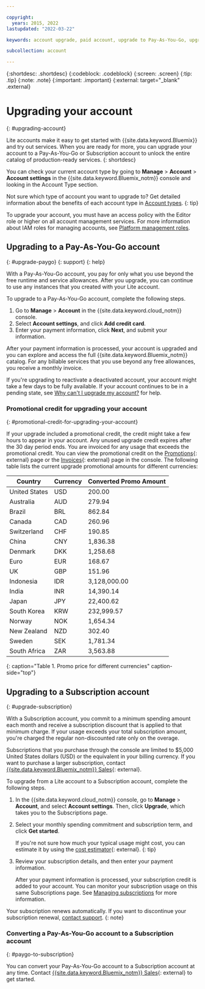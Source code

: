 ```yaml
---

copyright:
  years: 2015, 2022
lastupdated: "2022-03-22"

keywords: account upgrade, paid account, upgrade to Pay-As-You-Go, upgrade to Subscription, upgrade my account

subcollection: account

---
```


{:shortdesc: .shortdesc}
{:codeblock: .codeblock}
{:screen: .screen}
{:tip: .tip}
{:note: .note}
{:important: .important}
{:external: target="_blank" .external}

# Upgrading your account
{: #upgrading-account}

Lite accounts make it easy to get started with {{site.data.keyword.Bluemix}} and try out services. When you are ready for more, you can upgrade your account to a Pay-As-You-Go or Subscription account to unlock the entire catalog of production-ready services.
{: shortdesc}

You can check your current account type by going to **Manage** > **Account** > **Account settings** in the {{site.data.keyword.Bluemix_notm}} console and looking in the Account Type section.

Not sure which type of account you want to upgrade to? Get detailed information about the benefits of each account type in [Account types](/docs/account?topic=account-accounts).
{: tip}

To upgrade your account, you must have an access policy with the Editor role or higher on all account management services. For more information about IAM roles for managing accounts, see [Platform management roles](/docs/account?topic=account-userroles#platformroles).

## Upgrading to a Pay-As-You-Go account
{: #upgrade-paygo}
{: support}
{: help}

With a Pay-As-You-Go account, you pay for only what you use beyond the free runtime and service allowances. After you upgrade, you can continue to use any instances that you created with your Lite account.

To upgrade to a Pay-As-You-Go account, complete the following steps.
1. Go to **Manage** > **Account** in the {{site.data.keyword.cloud_notm}} console.
1. Select **Account settings**, and click **Add credit card**.
1. Enter your payment information, click **Next**, and submit your information.


After your payment information is processed, your account is upgraded and you can explore and access the full {{site.data.keyword.Bluemix_notm}} catalog. For any billable services that you use beyond any free allowances, you receive a monthly invoice. 

If you're upgrading to reactivate a deactivated account, your account might take a few days to be fully available. If your account continues to be in a pending state, see [Why can't I upgrade my account?](/docs/account?topic=account-ts_upgrade_cc) for help.

### Promotional credit for upgrading your account
{: #promotional-credit-for-upgrading-your-account} 

If your upgrade included a promotional credit, the credit might take a few hours to appear in your account. Any unused upgrade credit expires after the 30 day period ends. You are invoiced for any usage that exceeds the promotional credit. You can view the promotional credit on the [Promotions](/billing/promotions){: external} page or the [Invoices](/billing/invoices){: external} page in the console. The following table lists the current upgrade promotional amounts for different currencies:


| Country       | Currency   | Converted Promo Amount |
|---------------|------------|------------------------|
| United States | USD        | 200.00                 |
| Australia     | AUD        | 279.94                 |
| Brazil        | BRL        | 862.84                 |
| Canada        | CAD        | 260.96                 |
| Switzerland   | CHF        | 190.85                 |
| China         | CNY        | 1,836.38               |
| Denmark       | DKK        | 1,258.68               |
| Euro          | EUR        | 168.67                 |
| UK            | GBP        | 151.96                 |
| Indonesia     | IDR        | 3,128,000.00           |
| India         | INR        | 14,390.14              |
| Japan         | JPY        | 22,400.62              |
| South Korea   | KRW        | 232,999.57             |
| Norway        | NOK        | 1,654.34               |
| New Zealand   | NZD        | 302.40                 |
| Sweden        | SEK        | 1,781.34               |
| South Africa  | ZAR        | 3,563.88               |
{: caption="Table 1. Promo price for different currencies" caption-side="top"}


## Upgrading to a Subscription account
{: #upgrade-subscription}

With a Subscription account, you commit to a minimum spending amount each month and receive a subscription discount that is applied to that minimum charge. If your usage exceeds your total subscription amount, you're charged the regular non-discounted rate only on the overage.

Subscriptions that you purchase through the console are limited to $5,000 United States dollars (USD) or the equivalent in your billing currency. If you want to purchase a larger subscription, contact [{{site.data.keyword.Bluemix_notm}} Sales](https://cloud.ibm.com/catalog?contactmodule){: external}.

To upgrade from a Lite account to a Subscription account, complete the following steps.
1. In the {{site.data.keyword.cloud_notm}} console, go to **Manage** > **Account**, and select **Account settings**. Then, click **Upgrade**, which takes you to the Subscriptions page.
1. Select your monthly spending commitment and subscription term, and click **Get started**.

   If you're not sure how much your typical usage might cost, you can estimate it by using the [cost estimator](/estimator/review){: external}.
   {: tip}
   
1. Review your subscription details, and then enter your payment information.

   After your payment information is processed, your subscription credit is added to your account. You can monitor your subscription usage on this same Subscriptions page. See [Managing subscriptions](/docs/billing-usage?topic=billing-usage-subscriptions) for more information.

Your subscription renews automatically. If you want to discontinue your subscription renewal, [contact support](/unifiedsupport/supportcenter).
{: note}

### Converting a Pay-As-You-Go account to a Subscription account
{: #paygo-to-subscription}

You can convert your Pay-As-You-Go account to a Subscription account at any time. Contact [{{site.data.keyword.Bluemix_notm}} Sales](https://cloud.ibm.com/catalog?contactmodule){: external} to get started.
